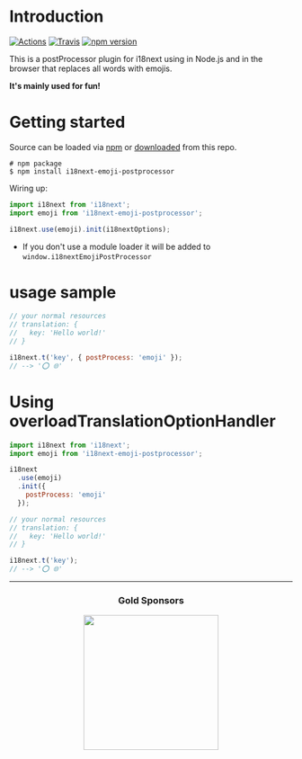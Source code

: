 # Introduction

[![Actions](https://github.com/i18next/i18next-emoji-postprocessor/workflows/node/badge.svg)](https://github.com/i18next/i18next-emoji-postprocessor/actions?query=workflow%3Anode)
[![Travis](https://img.shields.io/travis/i18next/i18next-emoji-postprocessor/master.svg?style=flat-square)](https://travis-ci.org/i18next/i18next-emoji-postprocessor)
[![npm version](https://img.shields.io/npm/v/i18next-emoji-postprocessor.svg?style=flat-square)](https://www.npmjs.com/package/i18next-emoji-postprocessor)

This is a postProcessor plugin for i18next using in Node.js and in the browser that replaces all words with emojis.

**It's mainly used for fun!**

# Getting started

Source can be loaded via [npm](https://www.npmjs.com/package/i18next-emoji-postprocessor) or [downloaded](https://github.com/i18next/i18next-emoji-postprocessor/blob/master/i18nextEmojiPostProcessor.min.js) from this repo.

```
# npm package
$ npm install i18next-emoji-postprocessor
```

Wiring up:

```js
import i18next from 'i18next';
import emoji from 'i18next-emoji-postprocessor';

i18next.use(emoji).init(i18nextOptions);
```

- If you don't use a module loader it will be added to `window.i18nextEmojiPostProcessor`

# usage sample

```js
// your normal resources
// translation: {
//   key: 'Hello world!'
// }

i18next.t('key', { postProcess: 'emoji' });
// --> '⭕ 🌐'
```

# Using overloadTranslationOptionHandler

```js
import i18next from 'i18next';
import emoji from 'i18next-emoji-postprocessor';

i18next
  .use(emoji)
  .init({
    postProcess: 'emoji'
  });

// your normal resources
// translation: {
//   key: 'Hello world!'
// }

i18next.t('key');
// --> '⭕ 🌐'
```

--------------

<h3 align="center">Gold Sponsors</h3>

<p align="center">
  <a href="https://locize.com/" target="_blank">
    <img src="https://raw.githubusercontent.com/i18next/i18next/master/assets/locize_sponsor_240.gif" width="240px">
  </a>
</p>